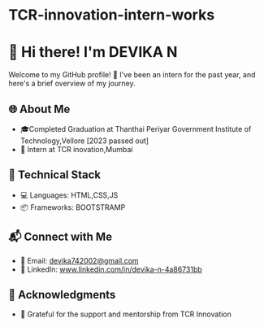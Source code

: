 # TCR-innovation-intern-works

# 👋 Hi there! I'm DEVIKA N

Welcome to my GitHub profile! 🚀 I've been an intern for the past year, and here's a brief overview of my journey.

## 🌐 About Me
- 🎓Completed Graduation at Thanthai Periyar Government Institute of Technology,Vellore [2023 passed out]
- 💼 Intern at TCR inovation,Mumbai


## 🔧 Technical Stack
- 💻 Languages: HTML,CSS,JS
- 📦 Frameworks: BOOTSTRAMP


## 📬 Connect with Me
- 📧 Email: devika742002@gmail.com
- 🔗 LinkedIn: www.linkedin.com/in/devika-n-4a86731bb

## 🙏 Acknowledgments
- 🙌 Grateful for the support and mentorship from TCR Innovation

